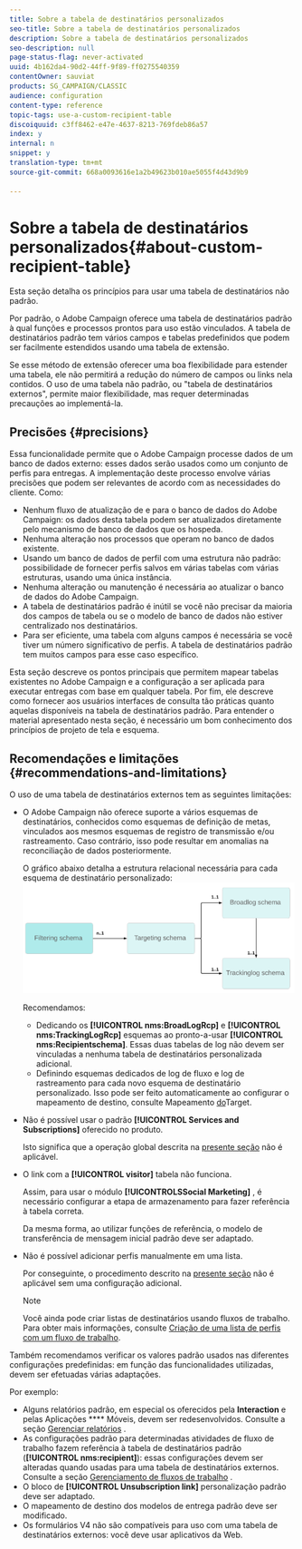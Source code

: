 ```yaml
---
title: Sobre a tabela de destinatários personalizados
seo-title: Sobre a tabela de destinatários personalizados
description: Sobre a tabela de destinatários personalizados
seo-description: null
page-status-flag: never-activated
uuid: 4b162da4-90d2-44ff-9f89-ff0275540359
contentOwner: sauviat
products: SG_CAMPAIGN/CLASSIC
audience: configuration
content-type: reference
topic-tags: use-a-custom-recipient-table
discoiquuid: c3ff8462-e47e-4637-8213-769fdeb86a57
index: y
internal: n
snippet: y
translation-type: tm+mt
source-git-commit: 668a0093616e1a2b49623b010ae5055f4d43d9b9

---
```



# Sobre a tabela de destinatários personalizados{#about-custom-recipient-table}

Esta seção detalha os princípios para usar uma tabela de destinatários não padrão.

Por padrão, o Adobe Campaign oferece uma tabela de destinatários padrão à qual funções e processos prontos para uso estão vinculados. A tabela de destinatários padrão tem vários campos e tabelas predefinidos que podem ser facilmente estendidos usando uma tabela de extensão.

Se esse método de extensão oferecer uma boa flexibilidade para estender uma tabela, ele não permitirá a redução do número de campos ou links nela contidos. O uso de uma tabela não padrão, ou &quot;tabela de destinatários externos&quot;, permite maior flexibilidade, mas requer determinadas precauções ao implementá-la.

## Precisões {#precisions}

Essa funcionalidade permite que o Adobe Campaign processe dados de um banco de dados externo: esses dados serão usados como um conjunto de perfis para entregas. A implementação deste processo envolve várias precisões que podem ser relevantes de acordo com as necessidades do cliente. Como:

* Nenhum fluxo de atualização de e para o banco de dados do Adobe Campaign: os dados desta tabela podem ser atualizados diretamente pelo mecanismo de banco de dados que os hospeda.
* Nenhuma alteração nos processos que operam no banco de dados existente.
* Usando um banco de dados de perfil com uma estrutura não padrão: possibilidade de fornecer perfis salvos em várias tabelas com várias estruturas, usando uma única instância.
* Nenhuma alteração ou manutenção é necessária ao atualizar o banco de dados do Adobe Campaign.
* A tabela de destinatários padrão é inútil se você não precisar da maioria dos campos de tabela ou se o modelo de banco de dados não estiver centralizado nos destinatários.
* Para ser eficiente, uma tabela com alguns campos é necessária se você tiver um número significativo de perfis. A tabela de destinatários padrão tem muitos campos para esse caso específico.

Esta seção descreve os pontos principais que permitem mapear tabelas existentes no Adobe Campaign e a configuração a ser aplicada para executar entregas com base em qualquer tabela. Por fim, ele descreve como fornecer aos usuários interfaces de consulta tão práticas quanto aquelas disponíveis na tabela de destinatários padrão. Para entender o material apresentado nesta seção, é necessário um bom conhecimento dos princípios de projeto de tela e esquema.

## Recomendações e limitações {#recommendations-and-limitations}

O uso de uma tabela de destinatários externos tem as seguintes limitações:

* O Adobe Campaign não oferece suporte a vários esquemas de destinatários, conhecidos como esquemas de definição de metas, vinculados aos mesmos esquemas de registro de transmissão e/ou rastreamento. Caso contrário, isso pode resultar em anomalias na reconciliação de dados posteriormente.

   O gráfico abaixo detalha a estrutura relacional necessária para cada esquema de destinatário personalizado:
   ![](assets/custom_recipient_limitation.png)

   Recomendamos:

   * Dedicando os **[!UICONTROL nms:BroadLogRcp]** e **[!UICONTROL nms:TrackingLogRcp]** esquemas ao pronto-a-usar **[!UICONTROL nms:Recipientschema]**. Essas duas tabelas de log não devem ser vinculadas a nenhuma tabela de destinatários personalizada adicional.
   * Definindo esquemas dedicados de log de fluxo e log de rastreamento para cada novo esquema de destinatário personalizado. Isso pode ser feito automaticamente ao configurar o mapeamento de destino, consulte Mapeamento [do](../../configuration/using/target-mapping.md)Target.

* Não é possível usar o padrão **[!UICONTROL Services and Subscriptions]** oferecido no produto.

   Isto significa que a operação global descrita na [presente seção](../../delivery/using/managing-subscriptions.md) não é aplicável.

* O link com a **[!UICONTROL visitor]** tabela não funciona.

   Assim, para usar o módulo **[!UICONTROLSSocial Marketing]** , é necessário configurar a etapa de armazenamento para fazer referência à tabela correta.

   Da mesma forma, ao utilizar funções de referência, o modelo de transferência de mensagem inicial padrão deve ser adaptado.

* Não é possível adicionar perfis manualmente em uma lista.

   Por conseguinte, o procedimento descrito na [presente seção](../../platform/using/creating-and-managing-lists.md) não é aplicável sem uma configuração adicional.

   >[!NOTE]
   >
   >Você ainda pode criar listas de destinatários usando fluxos de trabalho. Para obter mais informações, consulte [Criação de uma lista de perfis com um fluxo de trabalho](../../configuration/using/creating-a-profile-list-with-a-workflow.md).

Também recomendamos verificar os valores padrão usados nas diferentes configurações predefinidas: em função das funcionalidades utilizadas, devem ser efetuadas várias adaptações.

Por exemplo:

* Alguns relatórios padrão, em especial os oferecidos pela **Interaction** e pelas Aplicações **** Móveis, devem ser redesenvolvidos. Consulte a seção [Gerenciar relatórios](../../configuration/using/managing-reports.md) .
* As configurações padrão para determinadas atividades de fluxo de trabalho fazem referência à tabela de destinatários padrão (**[!UICONTROL nms:recipient]**): essas configurações devem ser alteradas quando usadas para uma tabela de destinatários externos. Consulte a seção [Gerenciamento de fluxos de trabalho](../../configuration/using/managing-workflows.md) .
* O bloco de **[!UICONTROL Unsubscription link]** personalização padrão deve ser adaptado.
* O mapeamento de destino dos modelos de entrega padrão deve ser modificado.
* Os formulários V4 não são compatíveis para uso com uma tabela de destinatários externos: você deve usar aplicativos da Web.


